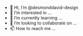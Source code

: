 - 👋 Hi, I’m @desmonddavid-design
- 👀 I’m interested in ...
- 🌱 I’m currently learning ...
- 💞️ I’m looking to collaborate on ...
- 📫 How to reach me ...

<!---
desmonddavid-design/desmonddavid-design is a ✨ special ✨ repository because its `README.md` (this file) appears on your GitHub profile.
You can click the Preview link to take a look at your changes.
---hi am desmond david
i'm interested in front-end development at the moment and then grow to becoming a full stack developer in the future
i'm curently learning how to code 
i'looking to collaborate with mentors on projects
you can reach me via my email for now.....orodavs@gmail.com>
